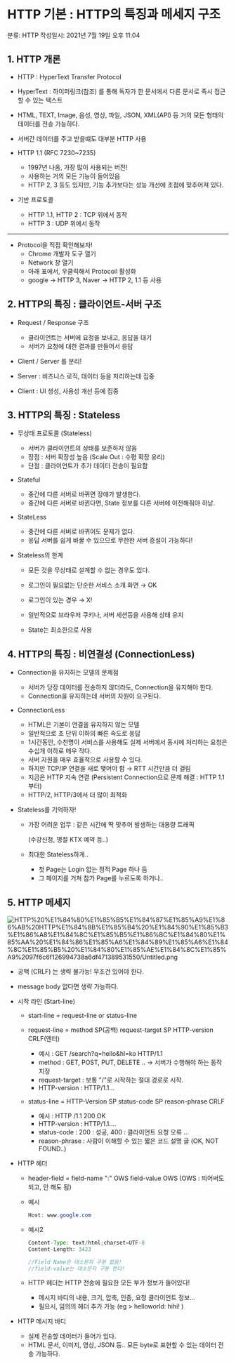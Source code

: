 # HTTP 기본 : HTTP의 특징과 메세지 구조

분류: HTTP
작성일시: 2021년 7월 19일 오후 11:04

## 1. HTTP 개론

- HTTP : HyperText Transfer Protocol
- HyperText : 하이퍼링크(참조) 를 통해 독자가 한 문서에서 다른 문서로 즉시 접근할 수 있는 텍스트

- HTML, TEXT, Image, 음성, 영상, 파일, JSON, XML(API) 등 거의 모든 형태의 데이터를 전송 가능하다.
- 서버간 데이터를 주고 받을떄도 대부분 HTTP 사용

- HTTP 1.1 (RFC 7230~7235)
    - 1997년 나옴, 가장 많이 사용되는 버전!
    - 사용하는 거의 모든 기능이 들어있음
    - HTTP 2, 3 등도 있지만, 기능 추가보다는 성능 개선에 초점에 맞추어져 있다.

- 기반 프로토콜
    - HTTP 1.1, HTTP 2 : TCP 위에서 동작
    - HTTP 3 : UDP 위에서 동작

---

- Protocol을 직접 확인해보자!
    - Chrome 개발자 도구 열기
    - Network 창 열기
    - 아래 표에서, 우클릭해서 Protocoil 활성화
    - google → HTTP 3,  Naver → HTTP 2, 1.1 등 사용

## 2. HTTP의 특징 : 클라이언트-서버 구조

- Request / Response 구조
    - 클라이언트는 서버에 요청을 보내고, 응답을 대기
    - 서버가 요청에 대한 결과를 만들어서 응답

- Client / Server 를 분리!
- Server : 비즈니스 로직, 데이터 등을 처리하는데 집중
- Client : UI 생성, 사용성 개선 등에 집중

## 3. HTTP의 특징 : Stateless

- 무상태 프로토콜 (Stateless)
    - 서버가 클라이언트의 상태를 보존하지 않음
    - 장점 : 서버 확장성 높음 (Scale Out : 수평 확장 유리)
    - 단점 : 클라이언트가 추가 데이터 전송이 필요함

- Stateful
    - 중간에 다른 서버로 바뀌면 장애가 발생한다.
    - 중간에 다른 서버로 바뀐다면, State 정보를 다른 서버에 이전해줘야 하낟.

- StateLess
    - 중간에 다른 서버로 바뀌어도 문제가 없다.
    - 응답 서버를 쉽게 바꿀 수 있으므로 무한한 서버 증설이 가능하다!

- Stateless의 한계
    - 모든 것을 무상태로 설계할 수 없는 경우도 있다.
    - 로그인이 필요없는 단순한 서비스 소개 화면 → OK
    - 로그인이 있는 경우 → X!

    - 일반적으로 브라우저 쿠키나, 서버 세션등을 사용해 상태 유지
    - State는 최소한으로 사용

## 4. HTTP의 특징 : 비연결성 (ConnectionLess)

- Connection을 유지하는 모델의 문제점
    - 서버가 당장 데이터를 전송하지 않더라도, Connection을 유지해야 한다.
    - Connection을 유지하는데 서버의 자원이 요구된다.

- ConnectionLess
    - HTML은 기본이 연결을 유지하지 않는 모델
    - 일반적으로 초 단위 이하의 빠른 속도로 응답
    - 1시간동안, 수천명이 서비스를 사용해도 실제 서버에서 동시에 처리하는 요청은 수십개 이하로 매우 작다.
    - 서버 자원을 매우 효율적으로 사용할 수 있다.
    - 하지만 TCP/IP 연결을 새로 맺어야 함 → RTT 시간만큼 더 걸림
    - 지금은 HTTP 지속 연결 (Persistent Connection으로 문제 해결 : HTTP 1.1부터)
    - HTTP/2, HTTP/3에서 더 많이 최적화

- Stateless를 기억하자!
    - 가장 어려운 업무 : 같은 시간에 딱 맞추어 발생하는 대용량 트래픽

        (수강신청, 명절 KTX 예약 등..)

    - 최대한 Stateless하게..
        - 첫 Page는 Login 없는 정적 Page 하나 둠
        - 그 페이지를 거쳐 참가 Page를 누르도록 하거나..

## 5. HTTP 메세지

![HTTP%20%E1%84%80%E1%85%B5%E1%84%87%E1%85%A9%E1%86%AB%20HTTP%E1%84%8B%E1%85%B4%20%E1%84%90%E1%85%B3%E1%86%A8%E1%84%8C%E1%85%B5%E1%86%BC%E1%84%80%E1%85%AA%20%E1%84%86%E1%85%A6%E1%84%89%E1%85%A6%E1%84%8C%E1%85%B5%20%E1%84%80%E1%85%AE%E1%84%8C%E1%85%A9%2097f6c6f126994738a6df471389531550/Untitled.png](HTTP%20%E1%84%80%E1%85%B5%E1%84%87%E1%85%A9%E1%86%AB%20HTTP%E1%84%8B%E1%85%B4%20%E1%84%90%E1%85%B3%E1%86%A8%E1%84%8C%E1%85%B5%E1%86%BC%E1%84%80%E1%85%AA%20%E1%84%86%E1%85%A6%E1%84%89%E1%85%A6%E1%84%8C%E1%85%B5%20%E1%84%80%E1%85%AE%E1%84%8C%E1%85%A9%2097f6c6f126994738a6df471389531550/Untitled.png)

- 공백 (CRLF) 는 생략 불가능! 무조건 있어야 한다.
- message body 없다면 생략 가능하다.

- 시작 라인 (Start-line)
    - start-line = request-line or status-line
    - request-line = method SP(공백) request-target SP HTTP-version CRLF(엔터)
        - 예시 : GET /search?q=hello&hl=ko HTTP/1.1
        - method : GET, POST, PUT, DELETE .. → 서버가 수행해야 하는 동작 지정
        - request-target : 보통 "/"로 시작하는 절대 경로로 시작.
        - HTTP-version : HTTP/1.1...

    - status-line = HTTP-Version SP status-code SP reason-phrase CRLF
        - 예시 : HTTP /1.1 200 OK
        - HTTP-version : HTTP/1.1....
        - status-code : 200 : 성공, 400 : 클라이언트 요청 오류 ...
        - reason-phrase : 사람이 이해할 수 있는 짧은 코드 설명 글 (OK, NOT FOUND..)

- HTTP 헤더
    - header-field = field-name ":" OWS field-value OWS (OWS : 띄어써도 되고, 안 해도 됨)
    - 예시

        ```java
        Host: www.google.com
        ```

    - 예시2

        ```java
        Content-Type: text/html;charset=UTF-8
        Content-Length: 3423

        //Field Name은 대소문자 구분 없음!
        //field-value는 대소문자 구분 한다!
        ```

    - HTTP 헤더는 HTTP 전송에 필요한 모든 부가 정보가 들어있다!
        - 메시지 바디의 내용, 크기, 압축, 인증, 요청 클라이언트 정보...
        - 필요시, 임의의 헤더 추가 가능 (eg > helloworld: hihi! )

- HTTP 메시지 바디
    - 실제 전송할 데이터가 들어가 있다.
    - HTML 문서, 이미지, 영상, JSON 등.. 모든 byte로 표현할 수 있는 데이터 전송 가능하다.